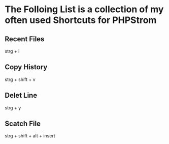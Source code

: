 # The Folloing List is a collection of my often used Shortcuts for PHPStrom

## Recent Files
strg + i

## Copy History
strg + shift + v

## Delet Line
strg + y

## Scatch File
strg + shift + alt + insert
